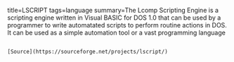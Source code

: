 title=LSCRIPT
tags=language
summary=The Lcomp Scripting Engine is a scripting engine written in Visual BASIC for DOS 1.0 that can be used by a programmer to write automatated scripts to perform routine actions in DOS. It can be used as a simple automation tool or a vast programming language
~~~~~~

[Source](https://sourceforge.net/projects/lscript/)

